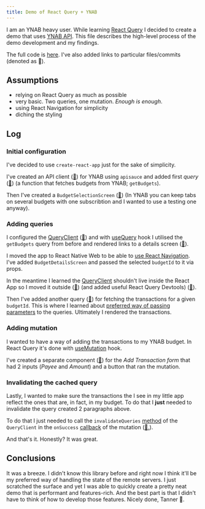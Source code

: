 ```yaml
---
title: Demo of React Query + YNAB
---
```


I am an YNAB heavy user. While learning [React Query](development/web/react/) I decided to create a demo that uses [YNAB API](https://api.youneedabudget.com/v1). This file describes the high-level process of the demo development and my findings.

The full code is [here](https://github.com/kkoscielniak/react-query-ynab). I've also added links to particular files/commits (denoted as 📄).

## Assumptions

- relying on React Query as much as possible
- very basic. Two queries, one mutation. _Enough is enough_.
- using React Navigation for simplicity
- diching the styling

## Log

### Initial configuration

I've decided to use `create-react-app` just for the sake of simplicity.

I've created an API client ([📄](https://github.com/kkoscielniak/react-query-ynab/blob/main/src/queries/apiClient.js)) for YNAB using `apisauce` and added first _query_ ([📄](https://github.com/kkoscielniak/react-query-ynab/blob/main/src/queries/budgets.js)) (a function that fetches budgets from YNAB; `getBudgets`).

Then I've created a `BudgetSelectionScreen` ([📄](https://github.com/kkoscielniak/react-query-ynab/blob/main/src/screens/BudgetSelectionScreen.js)) (In YNAB you can keep tabs on several budgets with one subscribtion and I wanted to use a testing one anyway).

### Adding queries

I configured the [QueryClient](/knowledge/react/react-query/QueryClient.md) ([📄](https://github.com/kkoscielniak/react-query-ynab/blob/main/src/App.js)) and with [useQuery](/knowledge/react/react-query/useQuery.md) hook I utilised the `getBudgets` query from before and rendered links to a details screen ([📄](https://github.com/kkoscielniak/react-query-ynab/blob/main/src/App.js)).

I moved the app to React Native Web to be able to [use React Navigation](https://reactnavigation.org/docs/web-support/). I've added `BudgetDetailsScreen` and passed the selected `budgetId` to it via props.

In the meantime I learned the [QueryClient](/knowledge/react/react-query/QueryClient.md) shouldn't live inside the React App so I moved it outside ([📄](https://github.com/kkoscielniak/react-query-ynab/commit/451565cc19bf76038d67c7ff0d320b618097e804)) (and added useful React Query Devtools) ([📄](https://react-query.tanstack.com/devtools)).

Then I've added another query ([📄](https://github.com/kkoscielniak/react-query-ynab/blob/22b20426777db5f58d3f0a723deaafc881494524/src/queries/transactions.js)) for fetching the transactions for a given `budgetId`. This is where I learned about [preferred way of passing parameters](/knowledge/react/react-query/useQuery.md#Example%20with%20passing%20the%20parameters) to the queries. Ultimately I rendered the transactions.

### Adding mutation

I wanted to have a way of adding the transactions to my YNAB budget. In React Query it's done with [useMutation](/knowledge/react/react-query/useMutation.md) hook.

I've created a separate component ([📄](https://github.com/kkoscielniak/react-query-ynab/blob/main/src/components/AddTransaction.js)) for the _Add Transaction form_ that had 2 inputs (_Payee_ and _Amount_) and a button that ran the mutation.

### Invalidating the cached query

Lastly, I wanted to make sure the transactions the I see in my little app reflect the ones that are, in fact, in my budget. To do that I **just** needed to invalidate the query created 2 paragraphs above.

To do that I just needed to call the `invalidateQueries` [method](/knowledge/react/react-query/QueryClient.md#Useful%20methods%7Cmethod) of the `QueryClient` in the `onSuccess` [callback](/knowledge/react/react-query/useMutation.md#Methods%20inside%20of%20useMutation%20options%7Ccallback) of the mutation ([📄.](https://github.com/kkoscielniak/react-query-ynab/commit/1dc7c9ebb37d2736f48c9c4bb07963aa712d5d76)).

And that's it. Honestly? It was great.

## Conclusions

It was a breeze. I didn't know this library before and right now I think it'll be my preferred way of handling the state of the remote servers. I just scratched the surface and yet I was able to quickly create a pretty neat demo that is performant and features-rich. And the best part is that I didn't have to think of how to develop those features. Nicely done, Tanner 🙌.
